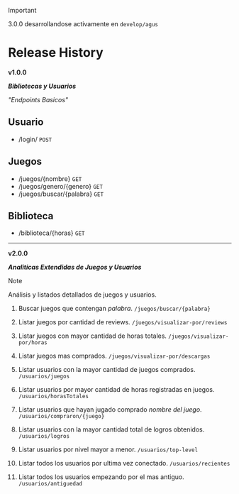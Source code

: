 > [!IMPORTANT]  
> 3.0.0 desarrollandose activamente en `develop/agus`

# Release History

**v1.0.0**

***Bibliotecas y Usuarios***

_"Endpoints Basicos"_

Usuario
-------
- /login/ `POST`

Juegos
------
- /juegos/{nombre} `GET`
- /juegos/genero/{genero} `GET`
- /juegos/buscar/{palabra} `GET`

Biblioteca
----------
- /biblioteca/{horas} `GET`

----------

**v2.0.0**

***Analiticas Extendidas de Juegos y Usuarios***

> [!NOTE]  
> Análisis y listados detallados de juegos y usuarios.

1. Buscar juegos que contengan _palabra_. `/juegos/buscar/{palabra}`

2. Listar juegos por cantidad de reviews. `/juegos/visualizar-por/reviews`

3. Listar juegos con mayor cantidad de horas totales. `/juegos/visualizar-por/horas`

4. Listar juegos mas comprados. `/juegos/visualizar-por/descargas`

5. Listar usuarios con la mayor cantidad de juegos comprados. `/usuarios/juegos`

6. Listar usuarios por mayor cantidad de horas registradas en juegos. `/usuarios/horasTotales`

7. Listar usuarios que hayan jugado comprado _nombre del juego_. `/usuarios/compraron/{juego}`

8. Listar usuarios con la mayor cantidad total de logros obtenidos. `/usuarios/logros`

9. Listar usuarios por nivel mayor a menor. `/usuarios/top-level`

10. Listar todos los usuarios por ultima vez conectado. `/usuarios/recientes`

11. Listar todos los usuarios empezando por el mas antiguo. `/usuarios/antiguedad`
